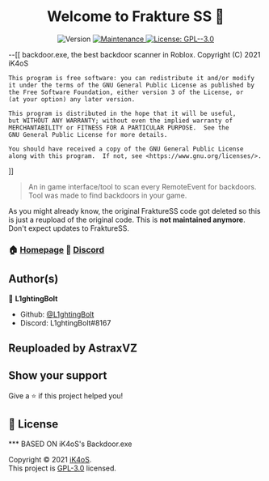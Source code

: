 <h1 align="center">Welcome to Frakture SS 👋</h1>
<p align="center">
  <img alt="Version" src="https://img.shields.io/badge/version-7.0.5-blue.svg?cacheSeconds=2592000" />
  <a href="https://github.com/iK4oS/backdoor.exe/graphs/commit-activity" target="_blank">
    <img alt="Maintenance" src="https://img.shields.io/badge/Maintained%3F-no-red.svg" />
  </a>
  <a href="https://github.com/iK4oS/backdoor.exe/blob/master/LICENSE" target="_blank">
    <img alt="License: GPL--3.0" src="https://img.shields.io/github/license/iK4oS/backdoor.exe" />
  </a>
</p>
--[[
    backdoor.exe, the best backdoor scanner in Roblox.
    Copyright (C) 2021	iK4oS

    This program is free software: you can redistribute it and/or modify
    it under the terms of the GNU General Public License as published by
    the Free Software Foundation, either version 3 of the License, or
    (at your option) any later version.

    This program is distributed in the hope that it will be useful,
    but WITHOUT ANY WARRANTY; without even the implied warranty of
    MERCHANTABILITY or FITNESS FOR A PARTICULAR PURPOSE.  See the
    GNU General Public License for more details.

    You should have received a copy of the GNU General Public License
    along with this program.  If not, see <https://www.gnu.org/licenses/>.
]]

> An in game interface/tool to scan every RemoteEvent for backdoors. </br>
> Tool was made to find backdoors in your game.

As you might already know, the original FraktureSS code got deleted so this is just a reupload of the original code.
This is **not maintained anymore**. Don't expect updates to FraktureSS.

### 🏠 [Homepage](https://github.com/L1ghtingBolt/FraktureSS) 🔗 [Discord](https://discord.gg/w8SkzPz9qQ)

<!--- ### ✨ [Demo](https://demo.url/) Comming soon ;) --->

## Author(s)

👤 **L1ghtingBolt**

* Github: [@L1ghtingBolt](https://github.com/L1ghtingBolt)
* Discord: L1ghtingBolt#8167

## Reuploaded by AstraxVZ

## Show your support

Give a ⭐️ if this project helped you!

## 📝 License

*** BASED ON iK4oS's Backdoor.exe

Copyright © 2021 [iK4oS](https://github.com/iK4oS).<br />
This project is [GPL-3.0](https://github.com/iK4oS/backdoor.exe/blob/master/LICENSE) licensed.
